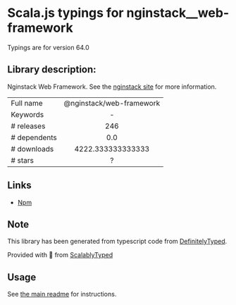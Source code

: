 
# Scala.js typings for nginstack__web-framework

Typings are for version 64.0

## Library description:
Nginstack Web Framework. See the [nginstack site](https://nginstack.com) for more information.

|                    |                 |
| ------------------ | :-------------: |
| Full name          | @nginstack/web-framework |
| Keywords           | - |
| # releases         | 246 |
| # dependents       | 0.0 |
| # downloads        | 4222.333333333333 |
| # stars            | ? |

## Links
- [Npm](https://www.npmjs.com/package/%40nginstack%2Fweb-framework)
    


## Note
This library has been generated from typescript code from [DefinitelyTyped](https://definitelytyped.org).

Provided with :purple_heart: from [ScalablyTyped](https://github.com/oyvindberg/ScalablyTyped)

## Usage
See [the main readme](../../readme.md) for instructions.


